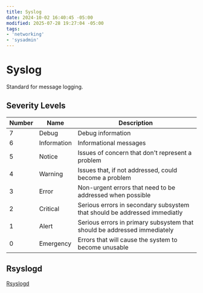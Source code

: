 ```yaml
---
title: Syslog
date: 2024-10-02 16:40:45 -05:00
modified: 2025-07-28 19:27:04 -05:00
tags:
- 'networking'
- 'sysadmin'
---
```


# Syslog

Standard for message logging.

## Severity Levels

| Number | Name        | Description                                                               |
| ------ | ----------- | ------------------------------------------------------------------------- |
| 7      | Debug       | Debug information                                                         |
| 6      | Information | Informational messages                                                    |
| 5      | Notice      | Issues of concern that don't represent a problem                          |
| 4      | Warning     | Issues that, if not addressed, could become a problem                     |
| 3      | Error       | Non-urgent errors that need to be addressed when possible                 |
| 2      | Critical    | Serious errors in secondary subsystem that should be addressed immediatly |
| 1      | Alert       | Serious errors in primary subsystem that should be addressed immediately  |
| 0      | Emergency   | Errors that will cause the system to become unusable                      |

## Rsyslogd

[Rsyslogd](20250728192500-rsyslog.md)
